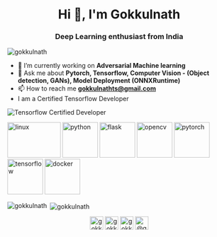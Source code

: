 <h1 align="center">Hi 👋, I'm Gokkulnath</h1>
<h3 align="center">Deep Learning enthusiast from India</h3>
<p align="left"> <img src="https://komarev.com/ghpvc/?username=gokkulnath" alt="gokkulnath" /> </p>

- 🔭 I’m currently working on **Adversarial Machine learning**
- 💬 Ask me about **Pytorch, Tensorflow, Computer Vision - (Object detection, GANs), Model Deployment (ONNXRuntime)**
- 📫 How to reach me **gokkulnathts@gmail.com**
- I am a Certified Tensorflow Developer
<img src="https://api.accredible.com/v1/frontend/credential_website_embed_image/badge/56230955" alt="Tensorflow Certified Developer"/>


<p align="left">
  <!-- Linux, Python, Flask, OpenCV, Pytorch, Tensorflow, Docker -->
  <img src="https://1000logos.net/wp-content/uploads/2017/06/Ubuntu_logo_PNG1.png" alt="linux" width="120" height="80"/>
  <img src="https://1000logos.net/wp-content/uploads/2020/08/Python-Emblem.jpg" alt="python" width="80" height="80"/>
  <img src="https://www.vectorlogo.zone/logos/pocoo_flask/pocoo_flask-icon.svg" alt="flask" width="80" height="80"/>
  <img src="https://www.vectorlogo.zone/logos/opencv/opencv-icon.svg" alt="opencv" width="80" height="80"/>
  <img src="https://www.vectorlogo.zone/logos/pytorch/pytorch-icon.svg" alt="pytorch" width="80" height="80"/>
  <img src="https://www.vectorlogo.zone/logos/tensorflow/tensorflow-icon.svg" alt="tensorflow" width="80" height="80"/>
  <img src="https://1000logos.net/wp-content/uploads/2017/07/Logo-Docker.jpg" alt="docker" width="80" height="80"/> 
</p>
  
<p>
  <img align="left" src="https://github-readme-stats.vercel.app/api/top-langs/?username=gokkulnath&layout=compact&hide=html" alt="gokkulnath" />
</p>


<p>&nbsp;<img align="center" src="https://github-readme-stats.vercel.app/api?username=gokkulnath&show_icons=true" alt="gokkulnath" /></p>

<p align="center">
<a href="https://twitter.com/gokkulnath" target="blank"><img align="center" src="https://cdn.jsdelivr.net/npm/simple-icons@3.0.1/icons/twitter.svg" alt="gokkulnath" height="30" width="30" /></a>
<a href="https://linkedin.com/in/gokkulnathts" target="blank"><img align="center" src="https://cdn.jsdelivr.net/npm/simple-icons@3.0.1/icons/linkedin.svg" alt="gokkulnath" height="30" width="30" /></a>
<a href="https://kaggle.com/gokkulnath" target="blank"><img align="center" src="https://cdn.jsdelivr.net/npm/simple-icons@3.0.1/icons/kaggle.svg" alt="gokkulnath" height="30" width="30" /></a>
<a href="https://medium.com/@gokkulnathts" target="blank"><img align="center" src="https://cdn.jsdelivr.net/npm/simple-icons@3.0.1/icons/medium.svg" alt="@gokkulnath" height="30" width="30" /></a>
</p>




<!--
**Gokkulnath/gokkulnath** is a ✨ _special_ ✨ repository because its `README.md` (this file) appears on your GitHub profile.

Here are some ideas to get you started:

- 🔭 I’m currently working on ...
- 🌱 I’m currently learning ...
- 👯 I’m looking to collaborate on ...
- 🤔 I’m looking for help with ...
- 💬 Ask me about ...
- 📫 How to reach me: ...
- 😄 Pronouns: ...
- ⚡ Fun fact: ...
-->
